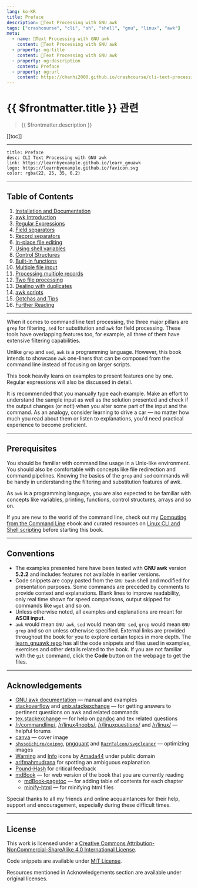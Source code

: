 ```yaml
---
lang: ko-KR
title: Preface
description: 🐚Text Processing with GNU awk
tags: ["crashcourse", "cli", "sh", "shell", "gnu", "linux", "awk"]
meta:
  - name: 🐚Text Processing with GNU awk
    content: 🐚Text Processing with GNU awk
  - property: og:title
    content: 🐚Text Processing with GNU awk
  - property: og:description
    content: Preface
  - property: og:url
    content: https://chanhi2000.github.io/crashcourse/cli-text-processing-w-gnu-awk.html
---
```


# {{ $frontmatter.title }} 관련

> {{ $frontmatter.description }}

[[toc]]

---

```card
title: Preface 
desc: CLI Text Processing with GNU awk
link: https://learnbyexample.github.io/learn_gnuawk
logo: https://learnbyexample.github.io/favicon.svg
color: rgba(22, 25, 35, 0.2)
```

<!-- https://learnbyexample.github.io/learn_gnuawk -->

---

## Table of Contents

1. [Installation and Documentation](01-installation-and-documentation.md)
2. [awk Introduction](02-awk-introduction.md)
3. [Regular Expressions](03-regular-expressions.md)
4. [Field separators](04-field-separators.md)
5. [Record separators](05-record-separators.md)
6. [In-place file editing](06-in-place-file-editing.md)
7. [Using shell variables](07-using-shell-variables.md)
8. [Control Structures](08-control-structures.md)
9. [Built-in functions](09-built-in-functions.md)
10. [Multiple file input](10-multiple-file-input.md)
11. [Processing multiple records](11-processing-multiple-records.md)
12. [Two file processing](12-two-file-processing.md)
13. [Dealing with duplicates](13-dealing-with-duplicates.md)
14. [awk scripts](14-awk-scripts.md)
15. [Gotchas and Tips](15-gotchas-and-tips.md)
16. [Further Reading](16-further-reading.md)

---

When it comes to command line text processing, the three major pillars are `grep` for filtering, `sed` for substitution and `awk` for field processing. These tools have overlapping features too, for example, all three of them have extensive filtering capabilities.

Unlike `grep` and `sed`, `awk` is a programming language. However, this book intends to showcase `awk` one-liners that can be composed from the command line instead of focusing on larger scripts.

This book heavily leans on examples to present features one by one. Regular expressions will also be discussed in detail.

It is recommended that you manually type each example. Make an effort to understand the sample input as well as the solution presented and check if the output changes (or not!) when you alter some part of the input and the command. As an analogy, consider learning to drive a car — no matter how much you read about them or listen to explanations, you'd need practical experience to become proficient.

---

## Prerequisites

You should be familiar with command line usage in a Unix-like environment. You should also be comfortable with concepts like file redirection and command pipelines. Knowing the basics of the `grep` and `sed` commands will be handy in understanding the filtering and substitution features of awk.

As `awk` is a programming language, you are also expected to be familiar with concepts like variables, printing, functions, control structures, arrays and so on.

If you are new to the world of the command line, check out my [<FontIcon icon="iconfont icon-github"/> Computing from the Command Line](https://github.com/learnbyexample/cli-computing) ebook and curated resources on [Linux CLI and Shell scripting](https://learnbyexample.github.io/curated_resources/linux_cli_scripting.html) before starting this book.

--- 

## Conventions

- The examples presented here have been tested with __GNU awk__ version __5.2.2__ and includes features not available in earlier versions.
- Code snippets are copy pasted from the `GNU bash` shell and modified for presentation purposes. Some commands are preceded by comments to provide context and explanations. Blank lines to improve readability, only real time shown for speed comparisons, output skipped for commands like `wget` and so on.
- Unless otherwise noted, all examples and explanations are meant for __ASCII input__.
- `awk` would mean `GNU awk`, `sed` would mean `GNU sed`, `grep` would mean `GNU grep` and so on unless otherwise specified.
External links are provided throughout the book for you to explore certain topics in more depth.
The [<FontIcon icon="iconfont icon-github"/> learn_gnuawk repo](https://github.com/learnbyexample/learn_gnuawk) has all the code snippets and files used in examples, exercises and other details related to the book. If you are not familiar with the `git` command, click the __Code__ button on the webpage to get the files.

---

## Acknowledgements

- [GNU awk documentation](https://www.gnu.org/software/gawk/manual/) — manual and examples
- [stackoverflow](https://stackoverflow.com) and [unix.stackexchange](https://unix.stackexchange.com) — for getting answers to pertinent questions on awk and related commands
- [tex.stackexchange](https://tex.stackexchange.com) — for help on [pandoc](https://github.com/jgm/pandoc) and tex related questions
- [/r/commandline/](https://old.reddit.com/r/commandline), [/r/linux4noobs/](https://old.reddit.com/r/linux4noobs), [/r/linuxquestions/](https://old.reddit.com/r/linuxquestions) and [/r/linux/](https://old.reddit.com/r/linux) — helpful forums
- [canva](https://www.canva.com) — cover image
- [<FontIcon icon="iconfont icon-github"/> `shssoichiro/oxipng`](https://github.com/shssoichiro/oxipng), [pngquant](https://pngquant.org) and [<FontIcon icon="iconfont icon-github"/> `RazrFalcon/svgcleaner`](https://github.com/RazrFalcon/svgcleaner) — optimizing images
- [Warning](https://commons.wikimedia.org/wiki/File:Warning_icon.svg) and [Info](https://commons.wikimedia.org/wiki/File:Info_icon_002.svg) icons by [Amada44](https://commons.wikimedia.org/wiki/User:Amada44) under public domain
- [arifmahmudrana](https://github.com/arifmahmudrana) for spotting an ambiguous explanation
- [Pound-Hash](https://github.com/Pound-Hash) for critical feedback
- [<FontIcon icon="iconfont icon-github"/> mdBook](https://github.com/rust-lang/mdBook) — for web version of the book that you are currently reading
  - [<FontIcon icon="iconfont icon-github"/> mdBook-pagetoc](https://github.com/JorelAli/mdBook-pagetoc) — for adding table of contents for each chapter
  - [<FontIcon icon="iconfont icon-github"/> minify-html](https://github.com/wilsonzlin/minify-html) — for minifying html files

Special thanks to all my friends and online acquaintances for their help, support and encouragement, especially during these difficult times.

---

## License

This work is licensed under a [Creative Commons Attribution-NonCommercial-ShareAlike 4.0 International License](https://creativecommons.org/licenses/by-nc-sa/4.0/).

Code snippets are available under [MIT License](https://github.com/learnbyexample/learn_gnuawk/blob/master/LICENSE).

Resources mentioned in Acknowledgements section are available under original licenses.
